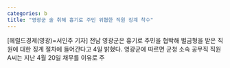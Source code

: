 ```yaml
---
categories: b
title: "영광군 술 취해 흉기로 주민 위협한 직원 징계 착수"
---
```

[헤럴드경제(영광)=서인주 기자] 전남 영광군은 흉기로 주민을 협박해 벌금형을 받은 직원에 대한 징계 절차에 들어간다고 4일 밝혔다. 영광군에 따르면 군청 소속 공무직 직원 A씨는 지난 4월 20일 채무를 이유로 주